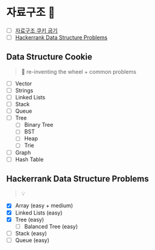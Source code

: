# 자료구조 :toolbox:

- [ ] [자료구조 쿠키 굽기](#data-structure-cookie)
- [ ] [Hackerrank Data Structure Problems]((#hackerrank-data-structure-problems))

## Data Structure Cookie
> :cookie: re-inventing the wheel + common problems

  - [ ] Vector
  - [ ] Strings
  - [ ] Linked Lists
  - [ ] Stack
  - [ ] Queue
  - [ ] Tree
    - [ ] Binary Tree
    - [ ] BST
    - [ ] Heap
    - [ ] Trie
  - [ ] Graph
  - [ ] Hash Table
  
## Hackerrank Data Structure Problems
> :bulb: 

  - [x] Array (easy + medium)
  - [x] Linked Lists (easy)
  - [x] Tree (easy)
    - [ ] Balanced Tree (easy)
  - [ ] Stack (easy)
  - [ ] Queue (easy)